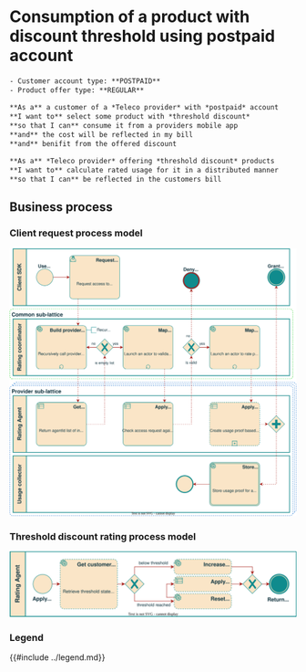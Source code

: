 # Consumption of a product with discount threshold using postpaid account

```admonish abstract title="Pertaining to"
- Customer account type: **POSTPAID**
- Product offer type: **REGULAR**
```

```admonish example title="Use case"
**As a** a customer of a *Teleco provider* with *postpaid* account  
**I want to** select some product with *threshold discount*  
**so that I can** consume it from a providers mobile app  
**and** the cost will be reflected in my bill  
**and** benifit from the offered discount  
```

```admonish example title="Use case"
**As a** *Teleco provider* offering *threshold discount* products  
**I want to** calculate rated usage for it in a distributed manner  
**so that I can** be reflected in the customers bill  
```

## Business process

### Client request process model

![Process diagram depicting the Client request for product consumption](../product-use-client-bpmn.svg)

### Threshold discount rating process model

![Process diagram depicting the consumption of a product with threshold discount from postpaid account](./bpmn.svg)

### Legend

{{#include ../legend.md}}
